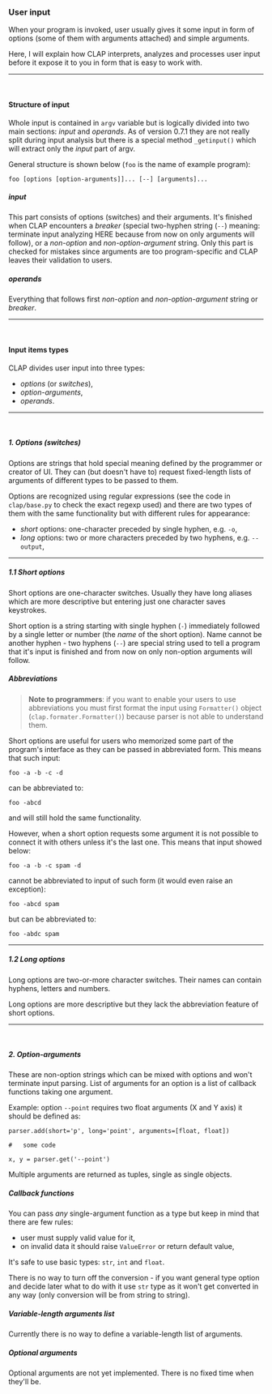 ### User input

When your program is invoked, user usually gives it some input in form of options (some of them with
arguments attached) and simple arguments.

Here, I will explain how CLAP interprets, analyzes and processes user input before it expose it to
you in form that is easy to work with.


----

&nbsp;

#### Structure of input

Whole input is contained in `argv` variable but is logically divided into
two main sections: *input* and *operands*.
As of version 0.7.1 they are not really split during input analysis but there is a special method
`_getinput()` which will extract only the *input* part of argv.

General structure is shown below (`foo` is the name of example program):

```
foo [options [option-arguments]]... [--] [arguments]...
```

##### *input*

This part consists of options (switches) and their arguments. It's finished when CLAP encounters a *breaker*
(special two-hyphen string (`--`) meaning: terminate input analyzing HERE because from now on 
only arguments will follow), or a *non-option* and *non-option-argument* string.
Only this part is checked for mistakes since arguments are too program-specific and CLAP leaves
their validation to users.

##### *operands*

Everything that follows first *non-option* and *non-option-argument* string or *breaker*.


----

&nbsp;

#### Input items types

CLAP divides user input into three types:

*   *options* (or *switches*),
*   *option-arguments*,
*   *operands*.


----

&nbsp;

##### 1. Options (switches)

Options are strings that hold special meaning defined by the programmer or creator of UI.
They can (but doesn't have to) request fixed-length lists of arguments of different types to be
passed to them.

Options are recognized using regular expressions (see the code in `clap/base.py` to check the exact
regexp used) and there are two types of them with the same functionality but with different rules for
appearance:

*   *short* options:    one-character preceded by single hyphen, e.g. `-o`,
*   *long* options:     two or more characters preceded by two hyphens, e.g. `--output`,

----

##### 1.1 Short options

Short options are one-character switches. Usually they have long aliases which are more descriptive but
entering just one character saves keystrokes.

Short option is a string starting with single hyphen (`-`) immediately followed by a single letter or
number (the *name* of the short option).
Name cannot be another hyphen - two hyphens (`--`) are special string used to tell a program that it's
input is finished and from now on only non-option arguments will follow.

##### Abbreviations

>   **Note to programmers**: if you want to enable your users to use abbreviations you must first format
>   the input using `Formatter()` object (`clap.formater.Formatter()`) because parser is not able to understand
>   them.

Short options are useful for users who memorized some part of the program's interface as they can be
passed in abbreviated form. This means that such input:

    foo -a -b -c -d

can be abbreviated to:

    foo -abcd

and will still hold the same functionality.

However, when a short option requests some argument it is not possible to connect it with others unless
it's the last one. This means that input showed below:

    foo -a -b -c spam -d

cannot be abbreviated to input of such form (it would even raise an exception):

    foo -abcd spam

but can be abbreviated to:

    foo -abdc spam


----

##### 1.2 Long options

Long options are two-or-more character switches. Their names can contain hyphens, letters and numbers.

Long options are more descriptive but they lack the abbreviation feature of short options.


----

&nbsp;

##### 2. Option-arguments

These are non-option strings which can be mixed with options and won't terminate input parsing.
List of arguments for an option is a list of callback functions taking one argument. 

Example: option `--point` requires two float arguments (X and Y axis) it should be defined as:

    parser.add(short='p', long='point', arguments=[float, float])

    #   some code

    x, y = parser.get('--point')

Multiple arguments are returned as tuples, single as single objects.


##### Callback functions

You can pass *any* single-argument function as a type but keep in mind that there are few rules:

*   user must supply valid value for it,
*   on invalid data it should raise `ValueError` or return default value,

It's safe to use basic types: `str`, `int` and `float`. 

There is no way to turn off the conversion - if you want general type option and
decide later what to do with it use `str` type as it won't get converted in any way (only conversion
will be from string to string).


##### Variable-length arguments list

Currently there is no way to define a variable-length list of arguments.

##### Optional arguments

Optional arguments are not yet implemented. There is no fixed time when they'll be.
